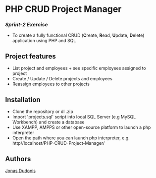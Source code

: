 # PHP CRUD Project Manager

###  *Sprint-2 Exercise*
- To create a fully functional CRUD (**C**reate, **R**ead, **U**pdate, **D**elete) application using PHP and SQL

## Project features
- List project and employees + see specific employees assigned to project
- Create / Update / Delete projects and employees
- Reassign employees to other projects


## Installation
- Clone the repository or dl .zip
- Import 'projects.sql' script into local SQL Server (e.g MySQL Workbench) and create a database
- Use XAMPP, AMPPS or other open-source platform to launch a php interpreter
- Open the path where you can launch php interpreter, e.g. http//localhost/PHP-CRUD-Project-Manager/

## Authors
[Jonas Dudonis](https://github.com/JonasDudonis)